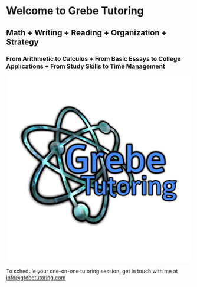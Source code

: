 # Welcome to Grebe Tutoring
## Math + Writing + Reading + Organization + Strategy
### From Arithmetic to Calculus + From Basic Essays to College Applications + From Study Skills to Time Management
![Grebe Tutoring](Logo_color.jpg)

To schedule your one-on-one tutoring session, get in touch with me at [info@grebetutoring.com](mailto:info@grebetutoring.com)
